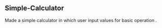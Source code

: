 ## **Simple-Calculator**

Made a simple calculator in which user input values for basic operation .
